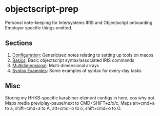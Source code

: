 # objectscript-prep

Personal note-keeping for Intersystems IRIS and Objectscript onboarding. Employer specific things omitted.

## Sections

1. [Configuration](./md/01Config.md): Genericised notes relating to setting up tools on macos
2. [Basics](./md/02Basics.md): Basic objectscript syntax/associated IRIS commands
3. [Multidimensional](./md/03MultiDim.md): Multi-dimensional arrays
4. [Syntax Examples](./md/04Syntax.md): Some examples of syntax for every-day tasks

## Misc

Storing my HHKB-specific karabiner-element configs in here, cos why not. Maps media prev/play-pause/next to CMD+SHIFT+z/x/c. Maps alt+cmd+a to ä, shift+cmd+a to Ä, alt+cmd+o to ö, shift+cmd+o to Ö.